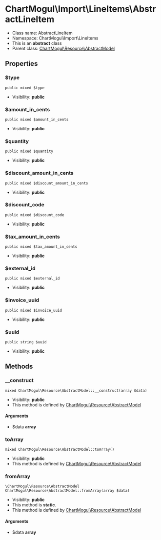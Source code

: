 ChartMogul\Import\LineItems\AbstractLineItem
===============






* Class name: AbstractLineItem
* Namespace: ChartMogul\Import\LineItems
* This is an **abstract** class
* Parent class: [ChartMogul\Resource\AbstractModel](ChartMogul-Resource-AbstractModel.md)





Properties
----------


### $type

    public mixed $type





* Visibility: **public**


### $amount_in_cents

    public mixed $amount_in_cents





* Visibility: **public**


### $quantity

    public mixed $quantity





* Visibility: **public**


### $discount_amount_in_cents

    public mixed $discount_amount_in_cents





* Visibility: **public**


### $discount_code

    public mixed $discount_code





* Visibility: **public**


### $tax_amount_in_cents

    public mixed $tax_amount_in_cents





* Visibility: **public**


### $external_id

    public mixed $external_id





* Visibility: **public**


### $invoice_uuid

    public mixed $invoice_uuid





* Visibility: **public**


### $uuid

    public string $uuid





* Visibility: **public**


Methods
-------


### __construct

    mixed ChartMogul\Resource\AbstractModel::__construct(array $data)





* Visibility: **public**
* This method is defined by [ChartMogul\Resource\AbstractModel](ChartMogul-Resource-AbstractModel.md)


#### Arguments
* $data **array**



### toArray

    mixed ChartMogul\Resource\AbstractModel::toArray()





* Visibility: **public**
* This method is defined by [ChartMogul\Resource\AbstractModel](ChartMogul-Resource-AbstractModel.md)




### fromArray

    \ChartMogul\Resource\AbstractModel ChartMogul\Resource\AbstractModel::fromArray(array $data)





* Visibility: **public**
* This method is **static**.
* This method is defined by [ChartMogul\Resource\AbstractModel](ChartMogul-Resource-AbstractModel.md)


#### Arguments
* $data **array**



